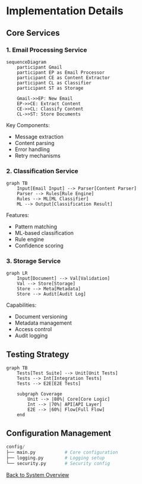 # Implementation Details

## Core Services

### 1. Email Processing Service
```mermaid
sequenceDiagram
    participant Gmail
    participant EP as Email Processor
    participant CE as Content Extractor
    participant CL as Classifier
    participant ST as Storage

    Gmail->>EP: New Email
    EP->>CE: Extract Content
    CE->>CL: Classify Content
    CL->>ST: Store Documents
```

Key Components:
- Message extraction
- Content parsing
- Error handling
- Retry mechanisms

### 2. Classification Service
```mermaid
graph TB
    Input[Email Input] --> Parser[Content Parser]
    Parser --> Rules[Rule Engine]
    Rules --> ML[ML Classifier]
    ML --> Output[Classification Result]
```

Features:
- Pattern matching
- ML-based classification
- Rule engine
- Confidence scoring

### 3. Storage Service
```mermaid
graph LR
    Input[Document] --> Val[Validation]
    Val --> Store[Storage]
    Store --> Meta[Metadata]
    Store --> Audit[Audit Log]
```

Capabilities:
- Document versioning
- Metadata management
- Access control
- Audit logging

## Testing Strategy
```mermaid
graph TB
    Tests[Test Suite] --> Unit[Unit Tests]
    Tests --> Int[Integration Tests]
    Tests --> E2E[E2E Tests]
    
    subgraph Coverage
        Unit --> |80%| Core[Core Logic]
        Int --> |70%| API[API Layer]
        E2E --> |60%| Flow[Full Flow]
    end
```

## Configuration Management
```python
config/
├── main.py           # Core configuration
├── logging.py        # Logging setup
└── security.py       # Security config
```

[Back to System Overview](../architecture/system_overview.md) 